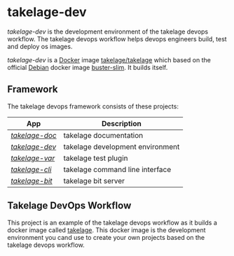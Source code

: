 # takelage-dev

*takelage-dev* is the development environment 
of the takelage devops workflow.
The takelage devops workflow helps devops engineers
build, test and deploy os images.

*takelage-dev* is a
[Docker](https://www.docker.com) image 
[takelage/takelage](http://hub.docker.com/r/takelage/takelage)
which based on the official [Debian](https://www.debian.org) docker image
[buster-slim](https://hub.docker.com/_/debian). 
It builds itself.

## Framework

The takelage devops framework consists of these projects:

| App | Description |
| --- | ----------- |
| *[takelage-doc](https://github.com/geospin-takelage/takelage-doc)* | takelage documentation |
| *[takelage-dev](https://github.com/geospin-takelage/takelage-dev)* | takelage development environment |
| *[takelage-var](https://github.com/geospin-takelage/takelage-var)* | takelage test plugin |
| *[takelage-cli](https://github.com/geospin-takelage/takelage-cli)* | takelage command line interface |
| *[takelage-bit](https://github.com/geospin-takelage/takelage-bit)* | takelage bit server | 

## Takelage DevOps Workflow

This project is an example of the takelage devops workflow as
it builds a docker image called 
[takelage](https://hub.docker.com/r/takelage/takelage).
This docker image is the development environment you cand use
to create your own projects based on the takelage devops workflow.
